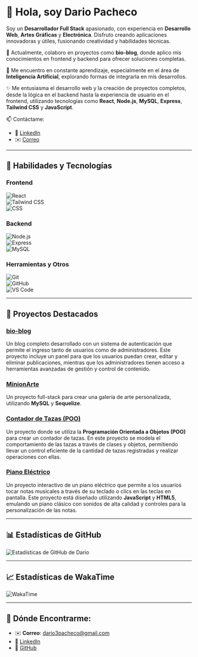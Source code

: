 # 👋 Hola, soy Dario Pacheco

Soy un **Desarrollador Full Stack** apasionado, con experiencia en **Desarrollo Web**, **Artes Gráficas** y **Electrónica**. Disfruto creando aplicaciones innovadoras y útiles, fusionando creatividad y habilidades técnicas.

🔭 Actualmente, colaboro en proyectos como **bio-blog**, donde aplico mis conocimientos en frontend y backend para ofrecer soluciones completas.

🌱 Me encuentro en constante aprendizaje, especialmente en el área de **Inteligencia Artificial**, explorando formas de integrarla en mis desarrollos.

✨ Me entusiasma el desarrollo web y la creación de proyectos completos, desde la lógica en el backend hasta la experiencia de usuario en el frontend, utilizando tecnologías como **React**, **Node.js**, **MySQL**, **Express**, **Tailwind CSS** y **JavaScript**.

📫 Contáctame:
- 💼 [LinkedIn](https://www.linkedin.com/in/dario3pacheco/)  
- ✉️ [Correo](mailto:dario3pacheco@gmail.com)

---

## 🚀 Habilidades y Tecnologías

### **Frontend**
![React](https://img.shields.io/badge/-React-black?style=flat-square&logo=react&logoColor=61DAFB)  
![Tailwind CSS](https://img.shields.io/badge/-Tailwind%20CSS-black?style=flat-square&logo=tailwind-css&logoColor=06B6D4)  
![CSS](https://img.shields.io/badge/-CSS3-black?style=flat-square&logo=css3&logoColor=1572B6)

### **Backend**
![Node.js](https://img.shields.io/badge/-Node.js-black?style=flat-square&logo=node.js&logoColor=8CC84B)  
![Express](https://img.shields.io/badge/-Express-black?style=flat-square&logo=express&logoColor=000000)  
![MySQL](https://img.shields.io/badge/-MySQL-black?style=flat-square&logo=mysql&logoColor=4479A1)

### **Herramientas y Otros**
![Git](https://img.shields.io/badge/-Git-black?style=flat-square&logo=git&logoColor=F05032)  
![GitHub](https://img.shields.io/badge/-GitHub-black?style=flat-square&logo=github&logoColor=FFFFFF)  
![VS Code](https://img.shields.io/badge/-Visual%20Studio%20Code-black?style=flat-square&logo=visual-studio-code&logoColor=007ACC)

---

## 📝 Proyectos Destacados

### [bio-blog](https://github.com/dario3pacheco/bio-blog)  
Un blog completo desarrollado con un sistema de autenticación que permite el ingreso tanto de usuarios como de administradores. Este proyecto incluye un panel para que los usuarios puedan crear, editar y eliminar publicaciones, mientras que los administradores tienen acceso a herramientas avanzadas de gestión y control de contenido.

### [MinionArte](https://github.com/dario3pacheco/minionArte)  
Un proyecto full-stack para crear una galería de arte personalizada, utilizando **MySQL** y **Sequelize**.

### [Contador de Tazas (POO)](https://github.com/dario3pacheco/contador-tazas-poo)  
Un proyecto donde se utiliza la **Programación Orientada a Objetos (POO)** para crear un contador de tazas. En este proyecto se modela el comportamiento de las tazas a través de clases y objetos, permitiendo llevar un control eficiente de la cantidad de tazas registradas y realizar operaciones con ellas.

### [Piano Eléctrico](https://github.com/dario3pacheco/piano-electrico)  
Un proyecto interactivo de un piano eléctrico que permite a los usuarios tocar notas musicales a través de su teclado o clics en las teclas en pantalla. Este proyecto está diseñado utilizando **JavaScript** y **HTML5**, emulando un piano clásico con sonidos de alta calidad y controles para la personalización de las notas.

---

## 📊 Estadísticas de GitHub

![Estadísticas de GitHub de Dario](https://github-readme-stats.vercel.app/api?username=dario3pacheco&show_icons=true&count_private=true&hide=prs)

---

## 📈 Estadísticas de WakaTime
![WakaTime](https://wakatime.com/badge/user/your-user-id.svg)

---

## 📍 Dónde Encontrarme:
- ✉️ **Correo**: [dario3pacheco@gmail.com](mailto:dario3pacheco@gmail.com)
- 🔗 [LinkedIn](https://www.linkedin.com/in/dario3pacheco/)
- 🔗 [GitHub](https://github.com/dario3pacheco)
